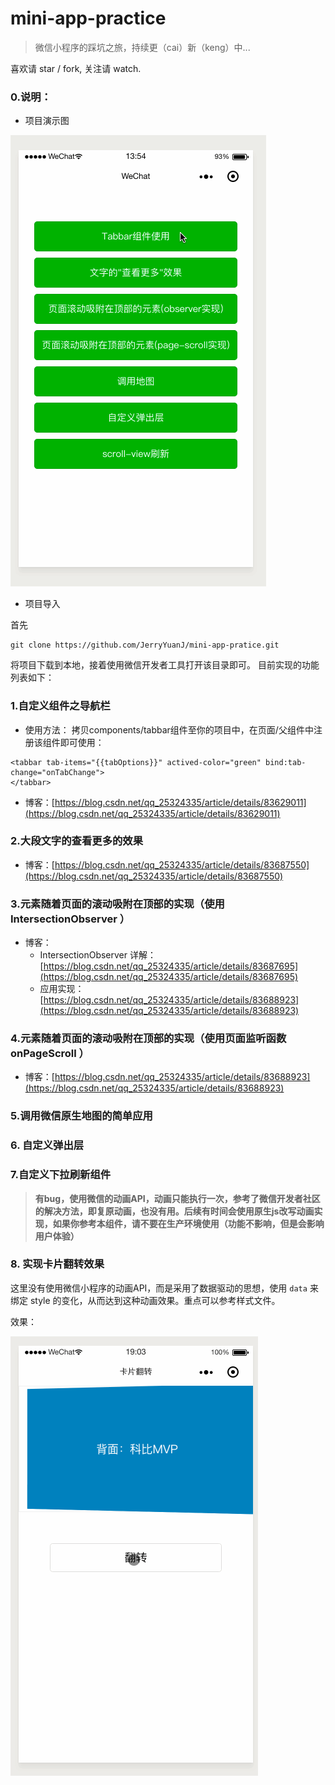 # mini-app-practice
> 微信小程序的踩坑之旅，持续更（cai）新（keng）中...

喜欢请 star / fork, 关注请 watch.

### 0.说明：
* 项目演示图

![demo.gif](./demo-gifs/demo.gif)

* 项目导入

首先
```
git clone https://github.com/JerryYuanJ/mini-app-pratice.git
```
将项目下载到本地，接着使用微信开发者工具打开该目录即可。
目前实现的功能列表如下：

### 1.自定义组件之导航栏
* 使用方法：
拷贝components/tabbar组件至你的项目中，在页面/父组件中注册该组件即可使用：
```
<tabbar tab-items="{{tabOptions}}" actived-color="green" bind:tab-change="onTabChange">
</tabbar>
```

* 博客：[https://blog.csdn.net/qq_25324335/article/details/83629011](https://blog.csdn.net/qq_25324335/article/details/83629011)

### 2.大段文字的查看更多的效果
* 博客：[https://blog.csdn.net/qq_25324335/article/details/83687550](https://blog.csdn.net/qq_25324335/article/details/83687550)

### 3.元素随着页面的滚动吸附在顶部的实现（使用 IntersectionObserver ）
* 博客：
  * IntersectionObserver 详解：[https://blog.csdn.net/qq_25324335/article/details/83687695](https://blog.csdn.net/qq_25324335/article/details/83687695)
  * 应用实现：[https://blog.csdn.net/qq_25324335/article/details/83688923](https://blog.csdn.net/qq_25324335/article/details/83688923)

### 4.元素随着页面的滚动吸附在顶部的实现（使用页面监听函数 onPageScroll ）
* 博客：[https://blog.csdn.net/qq_25324335/article/details/83688923](https://blog.csdn.net/qq_25324335/article/details/83688923)
  
### 5.调用微信原生地图的简单应用

### 6. 自定义弹出层

### 7.自定义下拉刷新组件
 > **有bug，使用微信的动画API，动画只能执行一次，参考了微信开发者社区的解决方法，即复原动画，也没有用。后续有时间会使用原生js改写动画实现，如果你参考本组件，请不要在生产环境使用（功能不影响，但是会影响用户体验）**

### 8. 实现卡片翻转效果

这里没有使用微信小程序的动画API，而是采用了数据驱动的思想，使用 `data` 来绑定 style 的变化，从而达到这种动画效果。重点可以参考样式文件。

效果：

![flip-card-demo.gif](./demo-gifs/demo-flip-card.gif)

